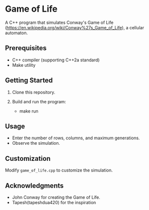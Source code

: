 # Game of Life

A C++ program that simulates Conway's Game of Life (https://en.wikipedia.org/wiki/Conway%27s_Game_of_Life), a cellular automaton.

## Prerequisites

- C++ compiler (supporting C++2a standard)
- Make utility

## Getting Started

1. Clone this repository.

2. Build and run the program:
	- make run


## Usage

- Enter the number of rows, columns, and maximum generations.
- Observe the simulation.

## Customization

Modify `game_of_life.cpp` to customize the simulation.

## Acknowledgments

- John Conway for creating the Game of Life.
- Tapesh(tapeshdua420) for the inspiration
